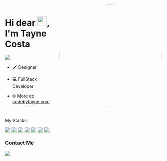 <img align="right" height="330em" style="border-radius: 50% !important;" src="https://images2.imgbox.com/69/59/1jKxRzmm_o.png"/>



<h1 align="left">
  Hi dear <img src="https://raw.githubusercontent.com/kaueMarques/kaueMarques/master/hi.gif" width="30px"/>, I'm Tayne Costa
</h1>

<p align="left">
  <img src="https://komarev.com/ghpvc/?username=codebytayne&color=05122A" alt"Profile Views" /> 
</p>

- 🖌️ Designer

- 💻 FullStack Developer

- 🌐 More at: [codebytayne.com](https://www.codebytayne.com)

<br>

<p>
  My Stacks:
</p>

<div style="display: flex; gap: 5px">
<img src="https://img.shields.io/badge/JavaScript-05122A?logo=javascript"/>
<img src="https://img.shields.io/badge/HTML5-05122A?logo=html5"/>
<img src="https://img.shields.io/badge/CSS3-05122A?logo=css3"/>
<img src="https://img.shields.io/badge/React-05122A?logo=react"/>
<img src="https://img.shields.io/badge/VueJS-05122A?logo=vuedotjs"/>
<img src="https://img.shields.io/badge/NodeJS-05122A?logo=nodedotjs"/>
<img src="https://img.shields.io/badge/MySQL-05122A?logo=mysql"/>
</div>

<h3>
  Contact Me
</h3>

<a href="https://www.linkedin.com/in/taynelc" target="_blank">
  <img src="https://img.shields.io/badge/taynelc-05122A?logo=linkedin"/>
</a>
